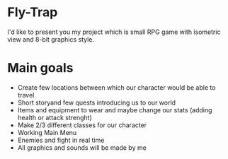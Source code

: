 # Fly-Trap

I'd like to present you my project which is small RPG game with isometric view and 8-bit graphics style.

# Main goals

- Create few locations between which our character would be able to travel
- Short storyand few quests introducing us to our world
- Items and equipment to wear and maybe change our stats (adding health or attack strenght)
- Make 2/3 different classes for our character
- Working Main Menu
- Enemies and fight in real time
- All graphics and sounds will be made by me    

